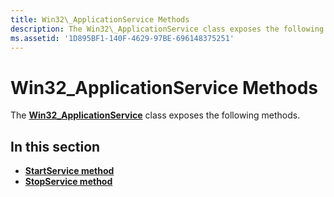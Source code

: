 ```yaml
---
title: Win32\_ApplicationService Methods
description: The Win32\_ApplicationService class exposes the following methods.
ms.assetid: '1D895BF1-140F-4629-97BE-696148375251'
---
```


# Win32\_ApplicationService Methods

The [**Win32\_ApplicationService**](win32-applicationservice.md) class exposes the following methods.

## In this section

-   [**StartService method**](startservice-method-in-class-win32-applicationservice.md)
-   [**StopService method**](stopservice-method-in-class-win32-applicationservice.md)

 

 




